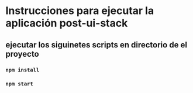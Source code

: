 # Instrucciones para ejecutar la  aplicación post-ui-stack


## ejecutar los siguinetes scripts en directorio de el proyecto


### `npm install`
### `npm start`

